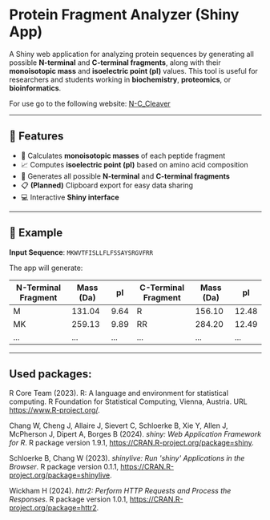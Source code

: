 # Protein Fragment Analyzer (Shiny App)

A Shiny web application for analyzing protein sequences by generating all possible **N-terminal** and **C-terminal fragments**, along with their **monoisotopic mass** and **isoelectric point (pI)** values. This tool is useful for researchers and students working in **biochemistry**, **proteomics**, or **bioinformatics**.

For use go to the following website: [N-C_Cleaver](https://loxmaxim.github.io/N-C_Cleaver/)

---

## 🚀 Features

- 🔬 Calculates **monoisotopic masses** of each peptide fragment
- 📈 Computes **isoelectric point (pI)** based on amino acid composition
- 🧩 Generates all possible **N-terminal** and **C-terminal fragments**
- 📋 **(Planned)** Clipboard export for easy data sharing
- 💻 Interactive **Shiny interface**

---

## 🧪 Example

**Input Sequence**: `MKWVTFISLLFLFSSAYSRGVFRR`

The app will generate:

| N-Terminal Fragment | Mass (Da) | pI | C-Terminal Fragment | Mass (Da) | pI |
|---------------------|------------|-----|----------------------|------------|-----|
| M | 131.04 | 9.64 | R | 156.10 | 12.48 |
| MK | 259.13 | 9.89 | RR | 284.20 | 12.49 |
| ... | ... | ... | ... | ... | ... |

---

## Used packages:
 R Core Team (2023). R: A language and environment for statistical computing. R Foundation for Statistical Computing, Vienna,
  Austria. URL https://www.R-project.org/.

Chang W, Cheng J, Allaire J, Sievert C, Schloerke B, Xie Y, Allen J, McPherson J, Dipert A, Borges B (2024). _shiny: Web
  Application Framework for R_. R package version 1.9.1, <https://CRAN.R-project.org/package=shiny>.

Schloerke B, Chang W (2023). _shinylive: Run 'shiny' Applications in the Browser_. R package version 0.1.1,
  <https://CRAN.R-project.org/package=shinylive>.

Wickham H (2024). _httr2: Perform HTTP Requests and Process the Responses_. R package version 1.0.1,
  <https://CRAN.R-project.org/package=httr2>.
